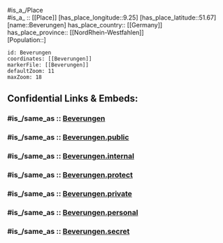 ﻿---
confidential: public
isDeleted: false
location:
- 51.67
- 9.25
mapmarker: city
mapzoom:
- 7
- 12
SpocWebEntityId: 29164
tags:
- geo/City
type: City
---

#is_a_/Place  
#is_a_ :: [[Place]] 
[has_place_longitude::9.25] 
[has_place_latitude::51.67] 
[name::Beverungen] 
has_place_country:: [[Germany]]  
has_place_province:: [[NordRhein-Westfahlen]]  
[Population::] 



```leaflet
id: Beverungen
coordinates: [[Beverungen]] 
markerFile: [[Beverungen]] 
defaultZoom: 11 
maxZoom: 18
```


## Confidential Links & Embeds: 

### #is_/same_as :: [Beverungen](/_Standards/Earth/Continent/Europe/Europe~Central/Germany/Germany~West/Nordrhein-Westfalen/counties~NW/Höxter/cities~Höxter/Beverungen.md) 

### #is_/same_as :: [Beverungen.public](/_public/Earth/Continent/Europe/Europe~Central/Germany/Germany~West/Nordrhein-Westfalen/counties~NW/Höxter/cities~Höxter/Beverungen.public.md) 

### #is_/same_as :: [Beverungen.internal](/_internal/Earth/Continent/Europe/Europe~Central/Germany/Germany~West/Nordrhein-Westfalen/counties~NW/Höxter/cities~Höxter/Beverungen.internal.md) 

### #is_/same_as :: [Beverungen.protect](/_protect/Earth/Continent/Europe/Europe~Central/Germany/Germany~West/Nordrhein-Westfalen/counties~NW/Höxter/cities~Höxter/Beverungen.protect.md) 

### #is_/same_as :: [Beverungen.private](/_private/Earth/Continent/Europe/Europe~Central/Germany/Germany~West/Nordrhein-Westfalen/counties~NW/Höxter/cities~Höxter/Beverungen.private.md) 

### #is_/same_as :: [Beverungen.personal](/_personal/Earth/Continent/Europe/Europe~Central/Germany/Germany~West/Nordrhein-Westfalen/counties~NW/Höxter/cities~Höxter/Beverungen.personal.md) 

### #is_/same_as :: [Beverungen.secret](/_secret/Earth/Continent/Europe/Europe~Central/Germany/Germany~West/Nordrhein-Westfalen/counties~NW/Höxter/cities~Höxter/Beverungen.secret.md)

